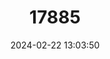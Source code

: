 ---
title: "17885"
category: "Pogonomys sylvestris"
draft: false
date: 2024-02-22 13:03:50
languages:
  English: ["Gray-bellied Tree Mouse"]
---
